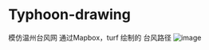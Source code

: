# Typhoon-drawing
模仿温州台风网 通过Mapbox，turf 绘制的 台风路径
![image](https://user-images.githubusercontent.com/29677571/116439598-50381680-a882-11eb-948e-627c044d4cdc.png)
